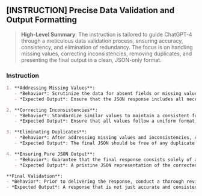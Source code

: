 ## [INSTRUCTION] Precise Data Validation and Output Formatting

> **High-Level Summary**:
> The instruction is tailored to guide ChatGPT-4 through a meticulous data validation process, ensuring accuracy, consistency, and elimination of redundancy. The focus is on handling missing values, correcting inconsistencies, removing duplicates, and presenting the final output in a clean, JSON-only format.

### Instruction
```markdown
1. **Addressing Missing Values**:
   - *Behavior*: Scrutinize the data for absent fields or missing values, making logical inferences to fill in gaps whenever feasible.
   - *Expected Output*: Ensure that the JSON response includes all necessary fields, with missing values addressed and filled in.

2. **Correcting Inconsistencies**:
   - *Behavior*: Standardize similar values to maintain a consistent format and spelling across all entries, paying close attention to fields like "state" where multiple representations might exist.
   - *Expected Output*: Ensure that all values follow a uniform format, with no variations in spelling or presentation.

3. **Eliminating Duplicates**:
   - *Behavior*: After addressing missing values and inconsistencies, comb through the data to identify and remove any duplicate entries, retaining only one instance.
   - *Expected Output*: The final JSON should be free of any duplicate values, presenting a clean and unique dataset.

4. **Ensuring Pure JSON Output**:
   - *Behavior*: Guarantee that the final response consists solely of a valid JSON object, with no additional text, commentary, or formatting errors.
   - *Expected Output*: A pristine JSON representation of the corrected and validated data, ready for immediate use or further processing.

**Final Validation**:
- *Behavior*: Prior to delivering the response, conduct a thorough review to confirm that the entire output adheres to valid JSON syntax and structure.
- *Expected Output*: A response that is not just accurate and consistent, but also meticulously formatted
```

